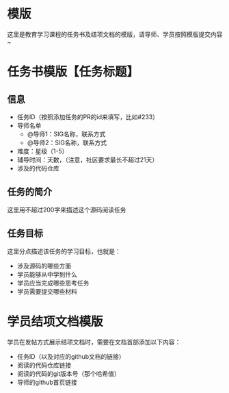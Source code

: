 # 模版

这里是教育学习课程的任务书及结项文档的模版，请导师、学员按照模版提交内容~

# 任务书模版【任务标题】

## 信息

- 任务ID（按照添加任务的PR的id来填写，比如#233）
- 导师名单
  - @导师1：SIG名称，联系方式
  - @导师2：SIG名称，联系方式
- 难度：星级（1-5）
- 辅导时间：天数，（注意，社区要求最长不超过21天）
- 涉及的代码仓库


## 任务的简介

这里用不超过200字来描述这个源码阅读任务

## 任务目标

这里分点描述该任务的学习目标，也就是：
- 涉及源码的哪些方面
- 学员能够从中学到什么
- 学员应当完成哪些思考任务
- 学员需要提交哪些材料


# 学员结项文档模版

学员在发帖方式展示结项文档时，需要在文档首部添加以下内容：

- 任务ID（以及对应的github文档的链接）
- 阅读的代码仓库链接
- 阅读的代码的git版本号（那个哈希值）
- 导师的github首页链接

